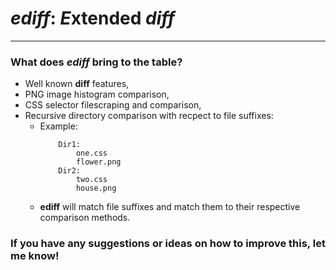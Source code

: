 # *ediff*: *E*xtended *diff*

---
### What does *ediff* bring to the table?
- Well known **diff** features,
- PNG image histogram comparison,
- CSS selector filescraping and comparison,
- Recursive directory comparison with recpect to file suffixes:
    - Example:
        ```
            Dir1:
                one.css
                flower.png
            Dir2:
                two.css
                house.png
        ```
    - **ediff** will match file suffixes and match them to their respective comparison methods.

### If you have any suggestions or ideas on how to improve this, let me know!
